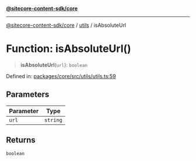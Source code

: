 [**@sitecore-content-sdk/core**](../../README.md)

***

[@sitecore-content-sdk/core](../../README.md) / [utils](../README.md) / isAbsoluteUrl

# Function: isAbsoluteUrl()

> **isAbsoluteUrl**(`url`): `boolean`

Defined in: [packages/core/src/utils/utils.ts:59](https://github.com/Sitecore/xmc-jss-dev/blob/f4a8fa660d68db3c8a3a184bf4bb6c838e2b1802/packages/core/src/utils/utils.ts#L59)

## Parameters

| Parameter | Type |
| ------ | ------ |
| `url` | `string` |

## Returns

`boolean`
